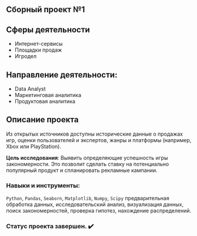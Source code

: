 ## Сборный проект №1

## Сферы деятельности
* Интернет-сервисы
* Площадки продаж
* Игродел

## Направление деятельности:
- Data Analyst
- Маркетинговая аналитика
- Продуктовая аналитика

## Описание проекта

Из открытых источников доступны исторические данные о продажах игр, оценки пользователей и экспертов, жанры и платформы (например, Xbox или PlayStation).

**Цель исследования**:
Выявить определяющие успешность игры закономерности. Это позволит сделать ставку на потенциально популярный продукт и спланировать рекламные кампании.

### Навыки и инструменты:
`Python`, `Pandas`, `Seaborn`, `Matplotlib`, `Numpy`, `Scipy`
предварительная обработка данных, исследовательский анализ, визуализация данных, поиск закономерностей, проверка гипотез, нахождение распределений.

### Статус проекта завершен. :heavy_check_mark:
